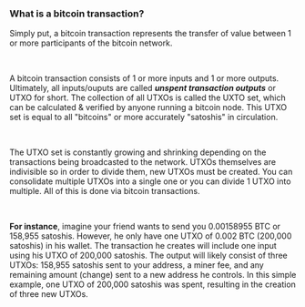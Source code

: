 ### What is a bitcoin transaction?

Simply put, a bitcoin transaction represents the transfer of value between 1 or more participants of the bitcoin network.

<br>

A bitcoin transaction consists of 1 or more inputs and 1 or more outputs. Ultimately, all inputs/ouputs are
called ***unspent transaction outputs*** or UTXO for short. The collection of all UTXOs is called the UXTO set, which 
can be calculated & verified by anyone running a bitcoin node. This UTXO set is equal to all "bitcoins" or more accurately "satoshis" in circulation.  

<br>

The UTXO set is constantly growing and shrinking depending on the transactions being broadcasted to the network. 
UTXOs themselves are indivisible so in order to divide them, new UTXOs must be created. 
You can consolidate multiple UTXOs into a single one or you can divide 1 UTXO into multiple. All of this 
is done via bitcoin transactions.

<br>

**For instance**, imagine your friend wants to send you 0.00158955 BTC or 158,955 satoshis. However, he only have one UTXO of 0.002 BTC (200,000 satoshis) in his wallet.
The transaction he creates will include one input using his UTXO of 200,000 satoshis. The output will likely consist of three UTXOs: 
158,955 satoshis sent to your address, a miner fee, and any remaining amount (change) sent to a new address he controls.
In this simple example, one UTXO of 200,000 satoshis was spent, resulting in the creation of three new UTXOs.
